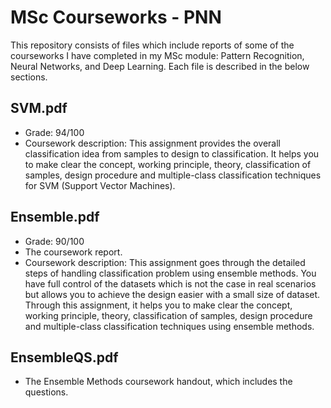 # MSc Courseworks - PNN
This repository consists of files which include reports of some of the courseworks I have completed in my MSc module: Pattern Recognition, Neural Networks, and Deep Learning. Each file is described in the below sections.

SVM.pdf
- 
- Grade: 94/100
- Coursework description: This assignment provides the overall classification idea from samples to design to classification. It helps you to make clear the concept, working principle, theory, classification of samples, design procedure and multiple-class classification techniques for SVM (Support Vector Machines).

Ensemble.pdf
- 
- Grade: 90/100
- The coursework report.
- Coursework description: This assignment goes through the detailed steps of handling classification problem using ensemble methods. You have full control of the datasets which is not the case in real scenarios but allows you to achieve the design easier with a small size of dataset. Through this assignment, it helps you to make clear the concept, working principle, theory, classification of samples, design procedure and multiple-class classification techniques using ensemble methods.

EnsembleQS.pdf
- 
- The Ensemble Methods coursework handout, which includes the questions.
